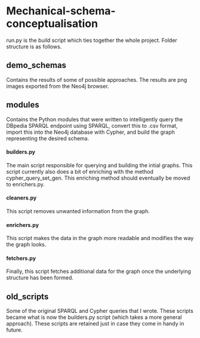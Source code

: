 # Mechanical-schema-conceptualisation

run.py is the build script which ties together the whole project. Folder structure is as follows.
## demo_schemas
Contains the results of some of possible approaches. The results are png images exported from the Neo4j browser.
## modules
Contains the Python modules that were written to intelligently query the DBpedia SPARQL endpoint using SPARQL, convert this to .csv format, import this into the Neo4j database with Cypher, and build the graph representing the desired schema.
#### builders.py
The main script responsible for querying and building the intial graphs. This script currently also does a bit of enriching with the method cypher_query_set_gen. This enriching method should eventually be moved to enrichers.py.
#### cleaners.py
This script removes unwanted information from the graph.
#### enrichers.py
This script makes the data in the graph more readable and modifies the way the graph looks.
#### fetchers.py
Finally, this script fetches additional data for the graph once the underlying structure has been formed.
## old_scripts
Some of the original SPARQL and Cypher queries that I wrote. These scripts became what is now the builders.py script (which takes a more general approach). These scripts are retained just in case they come in handy in future.
